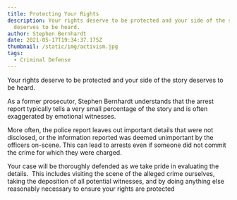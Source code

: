```yaml
---
title: Protecting Your Rights
description: Your rights deserve to be protected and your side of the story
  deserves to be heard.
author: Stephen Bernhardt
date: 2021-05-17T19:34:37.175Z
thumbnail: /static/img/activism.jpg
tags:
  - Criminal Defense
---
```

Your rights deserve to be protected and your side of the story deserves to be heard.

As a former prosecutor, Stephen Bernhardt understands that the arrest report typically tells a very small percentage of the story and is often exaggerated by emotional witnesses.

More often, the police report leaves out important details that were not disclosed, or the information reported was deemed unimportant by the officers on-scene. This can lead to arrests even if someone did not commit the crime for which they were charged.

Your case will be thoroughly defended as we take pride in evaluating the details.  This includes visiting the scene of the alleged crime ourselves, taking the deposition of all potential witnesses, and by doing anything else reasonably necessary to ensure your rights are protected
